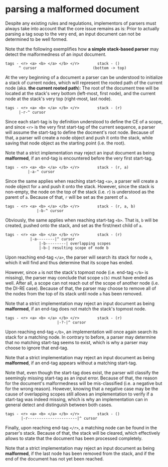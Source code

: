 
<!-- ======================================================================= -->
# parsing a malformed document

Despite any existing rules and regulations, implementors of parsers must always
take into account that the core issue remains as is: Prior to actually parsing
a tag soup to the very end, an input document can not be determined to be well
formed.

Note that the following exemplifies how **a simple stack-based parser** may
detect the malformedness of an input document.

<!-- ======================================================================= -->

```
tags - <r> <a> <b> </a> </b> </r>        stack - ()
      ^ cursor                         (bottom -> top)
```

At the very beginning of a document a parser can be understood to initialize
a stack of current nodes, which will represent the rooted path of the current
node (aka. **the current rooted path**): The root of the document tree will
be located at the stack's very bottom (left-most, first node), and the current
node at the stack's very top (right-most, last node).

```
tags - <r> <a> <b> </a> </b> </r>        stack - (r)
      |-r-^ cursor
```

Since each start-tag is by definition understood to define the CE of a scope,
and since `<r>` is the very first start-tag of the current sequence, a parser
will assume the start-tag to define the docment's root node. Because of that,
a parser will create a node object and push it onto the stack, while saving
that node object as the starting point (i.e. the root).

Note that a strict implementation may reject an input document as being
**malformed**, if an end-tag is encountered before the very first start-tag.

```
tags - <r> <a> <b> </a> </b> </r>        stack - (r, a)
          |-a-^ cursor
```

Since the same applies when reaching start-tag `<a>`, a parser will create a
node object for `a` and push it onto the stack. However, since the stack is
non-empty, the node on the top of the stack (i.e. `r`) is understood as the
parent of `a`. Because of that, `r` will be set as the parent of `a`.

```
tags - <r> <a> <b> </a> </b> </r>        stack - (r, a, b)
              |-b-^ cursor
```

Obviously, the same applies when reaching start-tag `<b>`. That is, `b` will
be created, pushed onto the stack, and set as the first/next child of `a`.

<!-- ======================================================================= -->

```
tags - <r> <a> <b> </a> </b> </r>        stack - (r)
           |-a--------|^ cursor
               |-b---------| overlapping scopes
               |-b-| resulting scope of node b
```

Upon reaching end-tag `</a>`, the parser will search its stack for node `a`,
which it will find and thus determine that its scope has ended.

However, since `a` is not the stack's topmost node (i.e. end-tag `</b>` is
missing), the parser may conclude that scope `s(b)` must have ended as well.
After all, a scope can not reach out of the scope of another node (i.e. the
DI-RE case). Because of that, the parser may choose to remove all of the
nodes from the top of its stack until node `a` has been removed.

Note that a strict implementation may reject an input document as being
**malformed**, if an end-tag does not match the stack's topmost node.

<!-- ======================================================================= -->

```
tags - <r> <a> <b> </a> </b> </r>        stack - (r)
                       |-?-|^ cursor
```

Upon reaching end-tag `</b>`, an implementation will once again search its
stack for a matching node. In contrary to before, a parser may determine
that no matching start-tag seems to exist, which is why a parser may choose
to ignore that end-tag.

Note that a strict implementation may reject an input document as being
**malformed**, if an end-tag appears without a matching start-tag.

Note that, even though the start-tag does exist, the parser will classify the
seemingly missing start-tag as an input error. Because of that, the reason for
the document's malformedness will be mis-classified (i.e. a negative but for
the wrong reason). However, knowing that a negative case may be the cause of
overlapping scopes still allows an implementation to verify if a start-tag
was indeed missing, which is why an implementation can in general detect and
distinguish between both cases.

<!-- ======================================================================= -->

```
tags - <r> <a> <b> </a> </b> </r>        stack - ()
       |-r----------------------|^ cursor
```

Finally, upon reaching end-tag `</r>`, a matching node can be found in the
parser's stack. Because of that, the stack will be cleared, which effectively
allows to state that the document has been processed completely.

Note that a strict implementation may reject an input document as being
**malformed**, if the last node has been removed from the stack, and if
the end of the document has not yet been reached.

